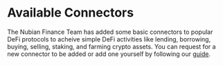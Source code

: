 # Available Connectors

The Nubian Finance Team has added some basic connectors to popular DeFi protocols to acheive simple DeFi activities like lending, borrowing, buying, selling, staking, and farming crypto assets. You can request for a new connector to be added or add one yourself by following our [guide](../how-to-add-a-connector.md).

